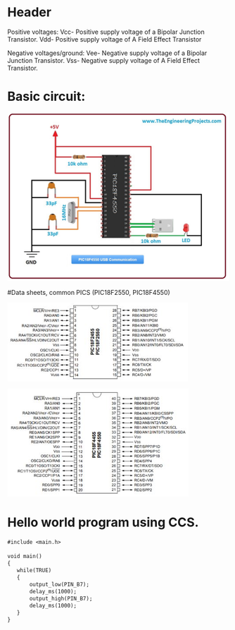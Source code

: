 <!-- TITLE: Pics -->
<!-- SUBTITLE: A quick summary of Pics -->

# Header
Positive voltages:
Vcc- Positive supply voltage of a Bipolar Junction Transistor.
Vdd- Positive supply voltage of A Field Effect Transistor

Negative voltages/ground:
Vee- Negative supply voltage of a Bipolar Junction Transistor.
Vss- Negative supply voltage of A Field Effect Transistor.

# Basic circuit:

![Pic 18 F 4550 Usb Communication](/uploads/electronics/pic-18-f-4550-usb-communication.jpg "Pic 18 F 4550 Usb Communication")


#Data sheets, common PICS (PIC18F2550, PIC18F4550)

![Pic 18 F 2550](/uploads/electronics/pic-18-f-2550.jpg "Pic 18 F 2550")


![Pic 18 F 4550](/uploads/electronics/pic-18-f-4550.jpg "Pic 18 F 4550")



# Hello world program using CCS.


```c_cpp
#include <main.h>

void main()
{
   while(TRUE)
   {
       output_low(PIN_B7);
       delay_ms(1000);
       output_high(PIN_B7);
       delay_ms(1000);
   }
}
```
